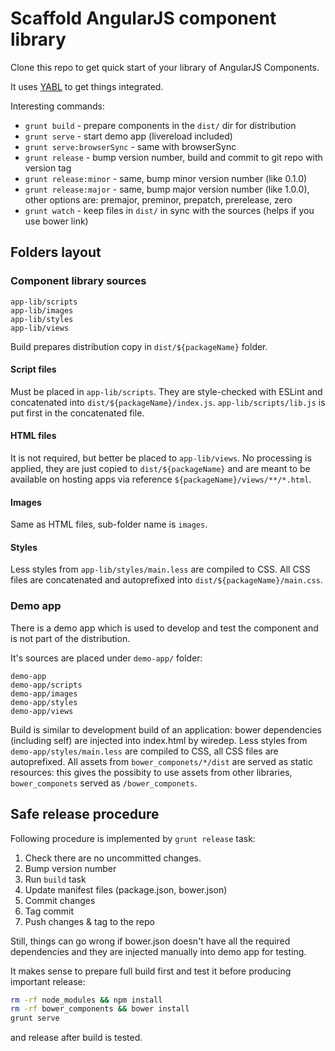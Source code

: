 # Scaffold AngularJS component library

Clone this repo to get quick start of your library of AngularJS Components.

It uses [YABL](YABL.md) to get things integrated.

Interesting commands:

* `grunt build` - prepare components in the `dist/` dir for distribution
* `grunt serve` - start demo app (livereload included)
* `grunt serve:browserSync` - same with browserSync
* `grunt release` - bump version number, build and commit to git repo with version tag
* `grunt release:minor` - same, bump minor version number (like 0.1.0)
* `grunt release:major` - same, bump major version number (like 1.0.0), other options are: premajor, preminor, prepatch, prerelease, zero
* `grunt watch` - keep files in `dist/` in sync with the sources (helps if you use bower link)

## Folders layout

### Component library sources

```
app-lib/scripts
app-lib/images
app-lib/styles
app-lib/views
```

Build prepares distribution copy in `dist/${packageName}` folder.
 
#### Script files
Must be placed in `app-lib/scripts`. They are style-checked with ESLint and concatenated into `dist/${packageName}/index.js`.
`app-lib/scripts/lib.js` is put first in the concatenated file. 
 
#### HTML files
It is not required, but better be placed to `app-lib/views`. No processing is applied, they are just copied to `dist/${packageName}`
and are meant to be available on hosting apps via reference `${packageName}/views/**/*.html`.
  
#### Images
Same as HTML files, sub-folder name is `images`. 

#### Styles
Less styles from `app-lib/styles/main.less` are compiled to CSS. All CSS files are concatenated and autoprefixed into `dist/${packageName}/main.css`.

### Demo app

There is a demo app which is used to develop and test the component and is not part of the distribution.

It's sources are placed under `demo-app/` folder:

```
demo-app
demo-app/scripts
demo-app/images
demo-app/styles
demo-app/views
```

Build is similar to development build of an application: bower dependencies (including self) are injected into index.html by wiredep.
Less styles from `demo-app/styles/main.less` are compiled to CSS, all CSS files are autoprefixed.
All assets from `bower_componets/*/dist` are served as static resources: this gives the possibity to use assets from other libraries,
`bower_componets` served as `/bower_componets`.

## Safe release procedure

Following procedure is implemented by `grunt release` task:

1. Check there are no uncommitted changes.
2. Bump version number
2. Run `build` task
5. Update manifest files (package.json, bower.json)
6. Commit changes
7. Tag commit
9. Push changes & tag to the repo

Still, things can go wrong if bower.json doesn't have all the required dependencies and they are injected manually into demo app for testing.
 
It makes sense to prepare full build first and test it before producing important release:

```sh
rm -rf node_modules && npm install
rm -rf bower_components && bower install
grunt serve
```

and release after build is tested.
